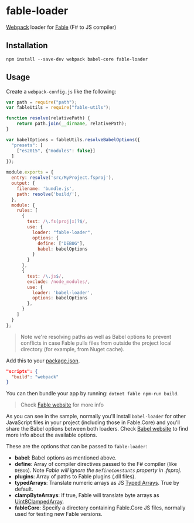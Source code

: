 # fable-loader

[Webpack](https://webpack.js.org/) loader for [Fable](http://fable.io/) (F# to JS compiler)

## Installation

```npm install --save-dev webpack babel-core fable-loader```

## Usage

Create a `webpack-config.js` like the following:

```js
var path = require("path");
var fableUtils = require("fable-utils");

function resolve(relativePath) {
    return path.join(__dirname, relativePath);
}

var babelOptions = fableUtils.resolveBabelOptions({
  "presets": [
    ["es2015", {"modules": false}]
  ]
});

module.exports = {
  entry: resolve('src/MyProject.fsproj'),
  output: {
    filename: 'bundle.js',
    path: resolve('build/'),
  },
  module: {
    rules: [
      {
        test: /\.fs(proj|x)?$/,
        use: {
          loader: "fable-loader",
          options: {
            define: ["DEBUG"],
            babel: babelOptions
          }
        }
      },
      {
        test: /\.js$/,
        exclude: /node_modules/,
        use: {
          loader: 'babel-loader',
          options: babelOptions
        },
      }
    ]
  }
};
```

> Note we're resolving paths as well as Babel options to prevent conflicts in case Fable pulls files from outside the project local directory (for example, from Nuget cache).

Add this to your [package.json](https://docs.npmjs.com/files/package.json).

```json
"scripts": {
  "build": "webpack"
}
```

You can then bundle your app by running: `dotnet fable npm-run build`.

> Check [Fable website](http://fable.io/) for more info

As you can see in the sample, normally you'll install `babel-loader` for other JavaScript files in your project (including those in Fable.Core) and you'll share the Babel options between both loaders. Check [Babel website](https://babeljs.io/docs/usage/api/#options) to find more info about the available options.

These are the options that can be passed to `fable-loader`:

- **babel**: Babel options as mentioned above.
- **define**: Array of compiler directives passed to the F# compiler (like `DEBUG`). Note _Fable will ignore the `DefineConstants` property in .fsproj_.
- **plugins**: Array of paths to Fable plugins (.dll files).
- **typedArrays**: Translate numeric arrays as JS [Typed Arrays](https://developer.mozilla.org/en-US/docs/Web/JavaScript/Reference/Global_Objects/TypedArray). True by default.
- **clampByteArrays**: If true, Fable will translate byte arrays as [Uint8ClampedArray](https://developer.mozilla.org/en-US/docs/Web/JavaScript/Reference/Global_Objects/Uint8ClampedArray).
- **fableCore**: Specify a directory containing Fable.Core JS files, normally used for testing new Fable versions.
